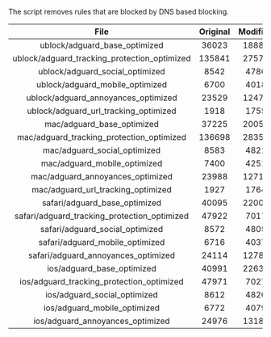 The script removes rules that are blocked by DNS based blocking.


| File | Original | Modified |
|:----:|:-----:|:-----:|
| ublock/adguard_base_optimized | 36023 | 18888 |
| ublock/adguard_tracking_protection_optimized | 135841 | 27575 |
| ublock/adguard_social_optimized | 8542 | 4786 |
| ublock/adguard_mobile_optimized | 6700 | 4018 |
| ublock/adguard_annoyances_optimized | 23529 | 12478 |
| ublock/adguard_url_tracking_optimized | 1918 | 1755 |
| mac/adguard_base_optimized | 37225 | 20056 |
| mac/adguard_tracking_protection_optimized | 136698 | 28352 |
| mac/adguard_social_optimized | 8583 | 4821 |
| mac/adguard_mobile_optimized | 7400 | 4251 |
| mac/adguard_annoyances_optimized | 23988 | 12716 |
| mac/adguard_url_tracking_optimized | 1927 | 1764 |
| safari/adguard_base_optimized | 40095 | 22005 |
| safari/adguard_tracking_protection_optimized | 47922 | 7017 |
| safari/adguard_social_optimized | 8572 | 4805 |
| safari/adguard_mobile_optimized | 6716 | 4037 |
| safari/adguard_annoyances_optimized | 24114 | 12789 |
| ios/adguard_base_optimized | 40991 | 22632 |
| ios/adguard_tracking_protection_optimized | 47971 | 7027 |
| ios/adguard_social_optimized | 8612 | 4826 |
| ios/adguard_mobile_optimized | 6772 | 4079 |
| ios/adguard_annoyances_optimized | 24976 | 13182 |